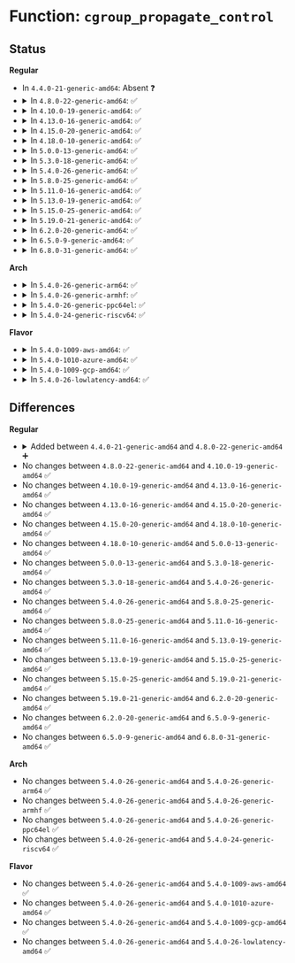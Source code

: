 # Function: <code>cgroup_propagate_control</code>

## Status
<b>Regular</b>
<ul>
<li>
In <code>4.4.0-21-generic-amd64</code>: Absent ❓
</li>
<li>
<details>
<summary>In <code>4.8.0-22-generic-amd64</code>: ✅</summary>

```c
void cgroup_propagate_control(struct cgroup * cgrp)
```

```json
{
  "name": "cgroup_propagate_control",
  "collision_type": "Unique Static",
  "inline_type": "No",
  "funcs": [
    {
      "addr": 18446744071580012496,
      "name": "cgroup_propagate_control",
      "external": false,
      "loc": "kernel/cgroup.c:3184",
      "file": "kernel/cgroup.c",
      "inline": "seen, unknown",
      "caller_inline": [],
      "caller_func": [
        "kernel/cgroup.c:cgroup_subtree_control_write"
      ]
    }
  ],
  "symbols": [
    {
      "addr": 18446744071580012496,
      "name": "cgroup_propagate_control",
      "section": ".text",
      "bind": "STB_LOCAL",
      "size": 373
    }
  ]
}
```
</details>
</li>
<li>
<details>
<summary>In <code>4.10.0-19-generic-amd64</code>: ✅</summary>

```c
void cgroup_propagate_control(struct cgroup * cgrp)
```

```json
{
  "name": "cgroup_propagate_control",
  "collision_type": "Unique Static",
  "inline_type": "No",
  "funcs": [
    {
      "addr": 18446744071580046080,
      "name": "cgroup_propagate_control",
      "external": false,
      "loc": "kernel/cgroup.c:3193",
      "file": "kernel/cgroup.c",
      "inline": "seen, unknown",
      "caller_inline": [],
      "caller_func": [
        "kernel/cgroup.c:cgroup_subtree_control_write"
      ]
    }
  ],
  "symbols": [
    {
      "addr": 18446744071580046080,
      "name": "cgroup_propagate_control",
      "section": ".text",
      "bind": "STB_LOCAL",
      "size": 373
    }
  ]
}
```
</details>
</li>
<li>
<details>
<summary>In <code>4.13.0-16-generic-amd64</code>: ✅</summary>

```c
void cgroup_propagate_control(struct cgroup * cgrp)
```

```json
{
  "name": "cgroup_propagate_control",
  "collision_type": "Unique Static",
  "inline_type": "No",
  "funcs": [
    {
      "addr": 18446744071580047872,
      "name": "cgroup_propagate_control",
      "external": false,
      "loc": "kernel/cgroup/cgroup.c:2708",
      "file": "kernel/cgroup/cgroup.c",
      "inline": "seen, unknown",
      "caller_inline": [],
      "caller_func": [
        "kernel/cgroup/cgroup.c:cgroup_mkdir",
        "kernel/cgroup/cgroup.c:cgroup_subtree_control_write"
      ]
    }
  ],
  "symbols": [
    {
      "addr": 18446744071580047872,
      "name": "cgroup_propagate_control",
      "section": ".text",
      "bind": "STB_LOCAL",
      "size": 352
    }
  ]
}
```
</details>
</li>
<li>
<details>
<summary>In <code>4.15.0-20-generic-amd64</code>: ✅</summary>

```c
void cgroup_propagate_control(struct cgroup * cgrp)
```

```json
{
  "name": "cgroup_propagate_control",
  "collision_type": "Unique Static",
  "inline_type": "No",
  "funcs": [
    {
      "addr": 18446744071580097744,
      "name": "cgroup_propagate_control",
      "external": false,
      "loc": "kernel/cgroup/cgroup.c:2843",
      "file": "kernel/cgroup/cgroup.c",
      "inline": "seen, unknown",
      "caller_inline": [],
      "caller_func": [
        "kernel/cgroup/cgroup.c:cgroup_mkdir",
        "kernel/cgroup/cgroup.c:cgroup_type_write",
        "kernel/cgroup/cgroup.c:cgroup_subtree_control_write"
      ]
    }
  ],
  "symbols": [
    {
      "addr": 18446744071580097744,
      "name": "cgroup_propagate_control",
      "section": ".text",
      "bind": "STB_LOCAL",
      "size": 337
    }
  ]
}
```
</details>
</li>
<li>
<details>
<summary>In <code>4.18.0-10-generic-amd64</code>: ✅</summary>

```c
void cgroup_propagate_control(struct cgroup * cgrp)
```

```json
{
  "name": "cgroup_propagate_control",
  "collision_type": "Unique Static",
  "inline_type": "No",
  "funcs": [
    {
      "addr": 18446744071580156912,
      "name": "cgroup_propagate_control",
      "external": false,
      "loc": "kernel/cgroup/cgroup.c:2861",
      "file": "kernel/cgroup/cgroup.c",
      "inline": "seen, unknown",
      "caller_inline": [],
      "caller_func": [
        "kernel/cgroup/cgroup.c:cgroup_mkdir",
        "kernel/cgroup/cgroup.c:cgroup_type_write",
        "kernel/cgroup/cgroup.c:cgroup_subtree_control_write"
      ]
    }
  ],
  "symbols": [
    {
      "addr": 18446744071580156912,
      "name": "cgroup_propagate_control",
      "section": ".text",
      "bind": "STB_LOCAL",
      "size": 336
    }
  ]
}
```
</details>
</li>
<li>
<details>
<summary>In <code>5.0.0-13-generic-amd64</code>: ✅</summary>

```c
void cgroup_propagate_control(struct cgroup * cgrp)
```

```json
{
  "name": "cgroup_propagate_control",
  "collision_type": "Unique Static",
  "inline_type": "No",
  "funcs": [
    {
      "addr": 18446744071580204640,
      "name": "cgroup_propagate_control",
      "external": false,
      "loc": "kernel/cgroup/cgroup.c:2904",
      "file": "kernel/cgroup/cgroup.c",
      "inline": "seen, unknown",
      "caller_inline": [],
      "caller_func": [
        "kernel/cgroup/cgroup.c:cgroup_mkdir"
      ]
    }
  ],
  "symbols": [
    {
      "addr": 18446744071580204640,
      "name": "cgroup_propagate_control",
      "section": ".text",
      "bind": "STB_LOCAL",
      "size": 336
    }
  ]
}
```
</details>
</li>
<li>
<details>
<summary>In <code>5.3.0-18-generic-amd64</code>: ✅</summary>

```c
void cgroup_propagate_control(struct cgroup * cgrp)
```

```json
{
  "name": "cgroup_propagate_control",
  "collision_type": "Unique Static",
  "inline_type": "No",
  "funcs": [
    {
      "addr": 18446744071580251920,
      "name": "cgroup_propagate_control",
      "external": false,
      "loc": "kernel/cgroup/cgroup.c:3044",
      "file": "kernel/cgroup/cgroup.c",
      "inline": "seen, unknown",
      "caller_inline": [],
      "caller_func": [
        "kernel/cgroup/cgroup.c:cgroup_create"
      ]
    }
  ],
  "symbols": [
    {
      "addr": 18446744071580251920,
      "name": "cgroup_propagate_control",
      "section": ".text",
      "bind": "STB_LOCAL",
      "size": 332
    }
  ]
}
```
</details>
</li>
<li>
<details>
<summary>In <code>5.4.0-26-generic-amd64</code>: ✅</summary>

```c
void cgroup_propagate_control(struct cgroup * cgrp)
```

```json
{
  "name": "cgroup_propagate_control",
  "collision_type": "Unique Static",
  "inline_type": "No",
  "funcs": [
    {
      "addr": 18446744071580300160,
      "name": "cgroup_propagate_control",
      "external": false,
      "loc": "kernel/cgroup/cgroup.c:3045",
      "file": "kernel/cgroup/cgroup.c",
      "inline": "seen, unknown",
      "caller_inline": [],
      "caller_func": [
        "kernel/cgroup/cgroup.c:cgroup_create"
      ]
    }
  ],
  "symbols": [
    {
      "addr": 18446744071580300160,
      "name": "cgroup_propagate_control",
      "section": ".text",
      "bind": "STB_LOCAL",
      "size": 332
    }
  ]
}
```
</details>
</li>
<li>
<details>
<summary>In <code>5.8.0-25-generic-amd64</code>: ✅</summary>

```c
void cgroup_propagate_control(struct cgroup * cgrp)
```

```json
{
  "name": "cgroup_propagate_control",
  "collision_type": "Unique Static",
  "inline_type": "No",
  "funcs": [
    {
      "addr": 18446744071580370384,
      "name": "cgroup_propagate_control",
      "external": false,
      "loc": "kernel/cgroup/cgroup.c:2986",
      "file": "kernel/cgroup/cgroup.c",
      "inline": "seen, unknown",
      "caller_inline": [],
      "caller_func": [
        "kernel/cgroup/cgroup.c:cgroup_create",
        "kernel/cgroup/cgroup.c:cgroup_enable_threaded",
        "kernel/cgroup/cgroup.c:cgroup_subtree_control_write",
        "kernel/cgroup/cgroup.c:rebind_subsystems",
        "kernel/cgroup/cgroup.c:rebind_subsystems"
      ]
    }
  ],
  "symbols": [
    {
      "addr": 18446744071580370384,
      "name": "cgroup_propagate_control",
      "section": ".text",
      "bind": "STB_LOCAL",
      "size": 381
    }
  ]
}
```
</details>
</li>
<li>
<details>
<summary>In <code>5.11.0-16-generic-amd64</code>: ✅</summary>

```c
void cgroup_propagate_control(struct cgroup * cgrp)
```

```json
{
  "name": "cgroup_propagate_control",
  "collision_type": "Unique Static",
  "inline_type": "No",
  "funcs": [
    {
      "addr": 18446744071580357280,
      "name": "cgroup_propagate_control",
      "external": false,
      "loc": "kernel/cgroup/cgroup.c:2982",
      "file": "kernel/cgroup/cgroup.c",
      "inline": "seen, unknown",
      "caller_inline": [],
      "caller_func": [
        "kernel/cgroup/cgroup.c:cgroup_create",
        "kernel/cgroup/cgroup.c:cgroup_enable_threaded",
        "kernel/cgroup/cgroup.c:cgroup_subtree_control_write",
        "kernel/cgroup/cgroup.c:rebind_subsystems",
        "kernel/cgroup/cgroup.c:rebind_subsystems"
      ]
    }
  ],
  "symbols": [
    {
      "addr": 18446744071580357280,
      "name": "cgroup_propagate_control",
      "section": ".text",
      "bind": "STB_LOCAL",
      "size": 381
    }
  ]
}
```
</details>
</li>
<li>
<details>
<summary>In <code>5.13.0-19-generic-amd64</code>: ✅</summary>

```c
void cgroup_propagate_control(struct cgroup * cgrp)
```

```json
{
  "name": "cgroup_propagate_control",
  "collision_type": "Unique Static",
  "inline_type": "No",
  "funcs": [
    {
      "addr": 18446744071580360464,
      "name": "cgroup_propagate_control",
      "external": false,
      "loc": "kernel/cgroup/cgroup.c:2995",
      "file": "kernel/cgroup/cgroup.c",
      "inline": "seen, unknown",
      "caller_inline": [],
      "caller_func": [
        "kernel/cgroup/cgroup.c:cgroup_create",
        "kernel/cgroup/cgroup.c:cgroup_type_write",
        "kernel/cgroup/cgroup.c:cgroup_subtree_control_write",
        "kernel/cgroup/cgroup.c:rebind_subsystems",
        "kernel/cgroup/cgroup.c:rebind_subsystems"
      ]
    }
  ],
  "symbols": [
    {
      "addr": 18446744071580360464,
      "name": "cgroup_propagate_control",
      "section": ".text",
      "bind": "STB_LOCAL",
      "size": 360
    }
  ]
}
```
</details>
</li>
<li>
<details>
<summary>In <code>5.15.0-25-generic-amd64</code>: ✅</summary>

```c
void cgroup_propagate_control(struct cgroup * cgrp)
```

```json
{
  "name": "cgroup_propagate_control",
  "collision_type": "Unique Static",
  "inline_type": "No",
  "funcs": [
    {
      "addr": 18446744071580518848,
      "name": "cgroup_propagate_control",
      "external": false,
      "loc": "kernel/cgroup/cgroup.c:3050",
      "file": "kernel/cgroup/cgroup.c",
      "inline": "seen, unknown",
      "caller_inline": [],
      "caller_func": [
        "kernel/cgroup/cgroup.c:cgroup_create",
        "kernel/cgroup/cgroup.c:cgroup_type_write",
        "kernel/cgroup/cgroup.c:cgroup_subtree_control_write",
        "kernel/cgroup/cgroup.c:rebind_subsystems",
        "kernel/cgroup/cgroup.c:rebind_subsystems",
        "kernel/cgroup/cgroup.c:rebind_subsystems"
      ]
    }
  ],
  "symbols": [
    {
      "addr": 18446744071580518848,
      "name": "cgroup_propagate_control",
      "section": ".text",
      "bind": "STB_LOCAL",
      "size": 420
    }
  ]
}
```
</details>
</li>
<li>
<details>
<summary>In <code>5.19.0-21-generic-amd64</code>: ✅</summary>

```c
void cgroup_propagate_control(struct cgroup * cgrp)
```

```json
{
  "name": "cgroup_propagate_control",
  "collision_type": "Unique Static",
  "inline_type": "No",
  "funcs": [
    {
      "addr": 18446744071580715760,
      "name": "cgroup_propagate_control",
      "external": false,
      "loc": "kernel/cgroup/cgroup.c:3061",
      "file": "kernel/cgroup/cgroup.c",
      "inline": "seen, unknown",
      "caller_inline": [],
      "caller_func": [
        "kernel/cgroup/cgroup.c:cgroup_create",
        "kernel/cgroup/cgroup.c:cgroup_type_write",
        "kernel/cgroup/cgroup.c:cgroup_type_write",
        "kernel/cgroup/cgroup.c:cgroup_subtree_control_write",
        "kernel/cgroup/cgroup.c:cgroup_subtree_control_write",
        "kernel/cgroup/cgroup.c:rebind_subsystems",
        "kernel/cgroup/cgroup.c:rebind_subsystems",
        "kernel/cgroup/cgroup.c:rebind_subsystems"
      ]
    }
  ],
  "symbols": [
    {
      "addr": 18446744071580715760,
      "name": "cgroup_propagate_control",
      "section": ".text",
      "bind": "STB_LOCAL",
      "size": 527
    }
  ]
}
```
</details>
</li>
<li>
<details>
<summary>In <code>6.2.0-20-generic-amd64</code>: ✅</summary>

```c
void cgroup_propagate_control(struct cgroup * cgrp)
```

```json
{
  "name": "cgroup_propagate_control",
  "collision_type": "Unique Static",
  "inline_type": "No",
  "funcs": [
    {
      "addr": 18446744071580990336,
      "name": "cgroup_propagate_control",
      "external": false,
      "loc": "kernel/cgroup/cgroup.c:3166",
      "file": "kernel/cgroup/cgroup.c",
      "inline": "seen, unknown",
      "caller_inline": [],
      "caller_func": [
        "kernel/cgroup/cgroup.c:cgroup_create",
        "kernel/cgroup/cgroup.c:cgroup_type_write",
        "kernel/cgroup/cgroup.c:cgroup_type_write",
        "kernel/cgroup/cgroup.c:cgroup_subtree_control_write",
        "kernel/cgroup/cgroup.c:cgroup_subtree_control_write",
        "kernel/cgroup/cgroup.c:rebind_subsystems",
        "kernel/cgroup/cgroup.c:rebind_subsystems",
        "kernel/cgroup/cgroup.c:rebind_subsystems"
      ]
    }
  ],
  "symbols": [
    {
      "addr": 18446744071580990336,
      "name": "cgroup_propagate_control",
      "section": ".text",
      "bind": "STB_LOCAL",
      "size": 527
    }
  ]
}
```
</details>
</li>
<li>
<details>
<summary>In <code>6.5.0-9-generic-amd64</code>: ✅</summary>

```c
void cgroup_propagate_control(struct cgroup * cgrp)
```

```json
{
  "name": "cgroup_propagate_control",
  "collision_type": "Unique Static",
  "inline_type": "No",
  "funcs": [
    {
      "addr": 18446744071581077904,
      "name": "cgroup_propagate_control",
      "external": false,
      "loc": "kernel/cgroup/cgroup.c:3135",
      "file": "kernel/cgroup/cgroup.c",
      "inline": "seen, unknown",
      "caller_inline": [],
      "caller_func": [
        "kernel/cgroup/cgroup.c:cgroup_create",
        "kernel/cgroup/cgroup.c:cgroup_type_write",
        "kernel/cgroup/cgroup.c:cgroup_type_write",
        "kernel/cgroup/cgroup.c:cgroup_subtree_control_write",
        "kernel/cgroup/cgroup.c:cgroup_subtree_control_write",
        "kernel/cgroup/cgroup.c:rebind_subsystems",
        "kernel/cgroup/cgroup.c:rebind_subsystems",
        "kernel/cgroup/cgroup.c:rebind_subsystems"
      ]
    }
  ],
  "symbols": [
    {
      "addr": 18446744071581077904,
      "name": "cgroup_propagate_control",
      "section": ".text",
      "bind": "STB_LOCAL",
      "size": 527
    }
  ]
}
```
</details>
</li>
<li>
<details>
<summary>In <code>6.8.0-31-generic-amd64</code>: ✅</summary>

```c
void cgroup_propagate_control(struct cgroup * cgrp)
```

```json
{
  "name": "cgroup_propagate_control",
  "collision_type": "Unique Static",
  "inline_type": "No",
  "funcs": [
    {
      "addr": 18446744071581175408,
      "name": "cgroup_propagate_control",
      "external": false,
      "loc": "kernel/cgroup/cgroup.c:3144",
      "file": "kernel/cgroup/cgroup.c",
      "inline": "seen, unknown",
      "caller_inline": [],
      "caller_func": [
        "kernel/cgroup/cgroup.c:cgroup_create",
        "kernel/cgroup/cgroup.c:cgroup_type_write",
        "kernel/cgroup/cgroup.c:cgroup_type_write",
        "kernel/cgroup/cgroup.c:cgroup_subtree_control_write",
        "kernel/cgroup/cgroup.c:cgroup_subtree_control_write",
        "kernel/cgroup/cgroup.c:rebind_subsystems",
        "kernel/cgroup/cgroup.c:rebind_subsystems",
        "kernel/cgroup/cgroup.c:rebind_subsystems"
      ]
    }
  ],
  "symbols": [
    {
      "addr": 18446744071581175408,
      "name": "cgroup_propagate_control",
      "section": ".text",
      "bind": "STB_LOCAL",
      "size": 527
    }
  ]
}
```
</details>
</li>
</ul>
<b>Arch</b>
<ul>
<li>
<details>
<summary>In <code>5.4.0-26-generic-arm64</code>: ✅</summary>

```c
void cgroup_propagate_control(struct cgroup * cgrp)
```

```json
{
  "name": "cgroup_propagate_control",
  "collision_type": "Unique Static",
  "inline_type": "No",
  "funcs": [
    {
      "addr": 18446603336491551560,
      "name": "cgroup_propagate_control",
      "external": false,
      "loc": "kernel/cgroup/cgroup.c:3045",
      "file": "kernel/cgroup/cgroup.c",
      "inline": "seen, unknown",
      "caller_inline": [],
      "caller_func": [
        "kernel/cgroup/cgroup.c:cgroup_create"
      ]
    }
  ],
  "symbols": [
    {
      "addr": 18446603336491551560,
      "name": "cgroup_propagate_control",
      "section": ".text",
      "bind": "STB_LOCAL",
      "size": 376
    }
  ]
}
```
</details>
</li>
<li>
<details>
<summary>In <code>5.4.0-26-generic-armhf</code>: ✅</summary>

```c
void cgroup_propagate_control(struct cgroup * cgrp)
```

```json
{
  "name": "cgroup_propagate_control",
  "collision_type": "Unique Static",
  "inline_type": "No",
  "funcs": [
    {
      "addr": 3225515732,
      "name": "cgroup_propagate_control",
      "external": false,
      "loc": "kernel/cgroup/cgroup.c:3045",
      "file": "kernel/cgroup/cgroup.c",
      "inline": "seen, unknown",
      "caller_inline": [],
      "caller_func": [
        "kernel/cgroup/cgroup.c:cgroup_create"
      ]
    }
  ],
  "symbols": [
    {
      "addr": 3225515732,
      "name": "cgroup_propagate_control",
      "section": ".text",
      "bind": "STB_LOCAL",
      "size": 316
    }
  ]
}
```
</details>
</li>
<li>
<details>
<summary>In <code>5.4.0-26-generic-ppc64el</code>: ✅</summary>

```c
void cgroup_propagate_control(struct cgroup * cgrp)
```

```json
{
  "name": "cgroup_propagate_control",
  "collision_type": "Unique Static",
  "inline_type": "No",
  "funcs": [
    {
      "addr": 13835058055284523568,
      "name": "cgroup_propagate_control",
      "external": false,
      "loc": "kernel/cgroup/cgroup.c:3045",
      "file": "kernel/cgroup/cgroup.c",
      "inline": "seen, unknown",
      "caller_inline": [],
      "caller_func": [
        "kernel/cgroup/cgroup.c:cgroup_mkdir"
      ]
    }
  ],
  "symbols": [
    {
      "addr": 13835058055284523568,
      "name": "cgroup_propagate_control",
      "section": ".text",
      "bind": "STB_LOCAL",
      "size": 504
    }
  ]
}
```
</details>
</li>
<li>
<details>
<summary>In <code>5.4.0-24-generic-riscv64</code>: ✅</summary>

```c
void cgroup_propagate_control(struct cgroup * cgrp)
```

```json
{
  "name": "cgroup_propagate_control",
  "collision_type": "Unique Static",
  "inline_type": "No",
  "funcs": [
    {
      "addr": 18446743936271966032,
      "name": "cgroup_propagate_control",
      "external": false,
      "loc": "kernel/cgroup/cgroup.c:3045",
      "file": "kernel/cgroup/cgroup.c",
      "inline": "seen, unknown",
      "caller_inline": [],
      "caller_func": [
        "kernel/cgroup/cgroup.c:cgroup_create"
      ]
    }
  ],
  "symbols": [
    {
      "addr": 18446743936271966032,
      "name": "cgroup_propagate_control",
      "section": ".text",
      "bind": "STB_LOCAL",
      "size": 282
    }
  ]
}
```
</details>
</li>
</ul>
<b>Flavor</b>
<ul>
<li>
<details>
<summary>In <code>5.4.0-1009-aws-amd64</code>: ✅</summary>

```c
void cgroup_propagate_control(struct cgroup * cgrp)
```

```json
{
  "name": "cgroup_propagate_control",
  "collision_type": "Unique Static",
  "inline_type": "No",
  "funcs": [
    {
      "addr": 18446744071580268960,
      "name": "cgroup_propagate_control",
      "external": false,
      "loc": "kernel/cgroup/cgroup.c:3045",
      "file": "kernel/cgroup/cgroup.c",
      "inline": "seen, unknown",
      "caller_inline": [],
      "caller_func": [
        "kernel/cgroup/cgroup.c:cgroup_create"
      ]
    }
  ],
  "symbols": [
    {
      "addr": 18446744071580268960,
      "name": "cgroup_propagate_control",
      "section": ".text",
      "bind": "STB_LOCAL",
      "size": 332
    }
  ]
}
```
</details>
</li>
<li>
<details>
<summary>In <code>5.4.0-1010-azure-amd64</code>: ✅</summary>

```c
void cgroup_propagate_control(struct cgroup * cgrp)
```

```json
{
  "name": "cgroup_propagate_control",
  "collision_type": "Unique Static",
  "inline_type": "No",
  "funcs": [
    {
      "addr": 18446744071580216464,
      "name": "cgroup_propagate_control",
      "external": false,
      "loc": "kernel/cgroup/cgroup.c:3045",
      "file": "kernel/cgroup/cgroup.c",
      "inline": "seen, unknown",
      "caller_inline": [],
      "caller_func": [
        "kernel/cgroup/cgroup.c:cgroup_create"
      ]
    }
  ],
  "symbols": [
    {
      "addr": 18446744071580216464,
      "name": "cgroup_propagate_control",
      "section": ".text",
      "bind": "STB_LOCAL",
      "size": 332
    }
  ]
}
```
</details>
</li>
<li>
<details>
<summary>In <code>5.4.0-1009-gcp-amd64</code>: ✅</summary>

```c
void cgroup_propagate_control(struct cgroup * cgrp)
```

```json
{
  "name": "cgroup_propagate_control",
  "collision_type": "Unique Static",
  "inline_type": "No",
  "funcs": [
    {
      "addr": 18446744071580260208,
      "name": "cgroup_propagate_control",
      "external": false,
      "loc": "kernel/cgroup/cgroup.c:3045",
      "file": "kernel/cgroup/cgroup.c",
      "inline": "seen, unknown",
      "caller_inline": [],
      "caller_func": [
        "kernel/cgroup/cgroup.c:cgroup_create"
      ]
    }
  ],
  "symbols": [
    {
      "addr": 18446744071580260208,
      "name": "cgroup_propagate_control",
      "section": ".text",
      "bind": "STB_LOCAL",
      "size": 332
    }
  ]
}
```
</details>
</li>
<li>
<details>
<summary>In <code>5.4.0-26-lowlatency-amd64</code>: ✅</summary>

```c
void cgroup_propagate_control(struct cgroup * cgrp)
```

```json
{
  "name": "cgroup_propagate_control",
  "collision_type": "Unique Static",
  "inline_type": "No",
  "funcs": [
    {
      "addr": 18446744071580313568,
      "name": "cgroup_propagate_control",
      "external": false,
      "loc": "kernel/cgroup/cgroup.c:3045",
      "file": "kernel/cgroup/cgroup.c",
      "inline": "seen, unknown",
      "caller_inline": [],
      "caller_func": [
        "kernel/cgroup/cgroup.c:cgroup_create"
      ]
    }
  ],
  "symbols": [
    {
      "addr": 18446744071580313568,
      "name": "cgroup_propagate_control",
      "section": ".text",
      "bind": "STB_LOCAL",
      "size": 332
    }
  ]
}
```
</details>
</li>
</ul>

## Differences
<b>Regular</b>
<ul>
<li>
<details>
<summary>Added between <code>4.4.0-21-generic-amd64</code> and <code>4.8.0-22-generic-amd64</code> ➕</summary>

```c
void cgroup_propagate_control(struct cgroup * cgrp)
```
</details>
</li>
<li>
No changes between <code>4.8.0-22-generic-amd64</code> and <code>4.10.0-19-generic-amd64</code> ✅
</li>
<li>
No changes between <code>4.10.0-19-generic-amd64</code> and <code>4.13.0-16-generic-amd64</code> ✅
</li>
<li>
No changes between <code>4.13.0-16-generic-amd64</code> and <code>4.15.0-20-generic-amd64</code> ✅
</li>
<li>
No changes between <code>4.15.0-20-generic-amd64</code> and <code>4.18.0-10-generic-amd64</code> ✅
</li>
<li>
No changes between <code>4.18.0-10-generic-amd64</code> and <code>5.0.0-13-generic-amd64</code> ✅
</li>
<li>
No changes between <code>5.0.0-13-generic-amd64</code> and <code>5.3.0-18-generic-amd64</code> ✅
</li>
<li>
No changes between <code>5.3.0-18-generic-amd64</code> and <code>5.4.0-26-generic-amd64</code> ✅
</li>
<li>
No changes between <code>5.4.0-26-generic-amd64</code> and <code>5.8.0-25-generic-amd64</code> ✅
</li>
<li>
No changes between <code>5.8.0-25-generic-amd64</code> and <code>5.11.0-16-generic-amd64</code> ✅
</li>
<li>
No changes between <code>5.11.0-16-generic-amd64</code> and <code>5.13.0-19-generic-amd64</code> ✅
</li>
<li>
No changes between <code>5.13.0-19-generic-amd64</code> and <code>5.15.0-25-generic-amd64</code> ✅
</li>
<li>
No changes between <code>5.15.0-25-generic-amd64</code> and <code>5.19.0-21-generic-amd64</code> ✅
</li>
<li>
No changes between <code>5.19.0-21-generic-amd64</code> and <code>6.2.0-20-generic-amd64</code> ✅
</li>
<li>
No changes between <code>6.2.0-20-generic-amd64</code> and <code>6.5.0-9-generic-amd64</code> ✅
</li>
<li>
No changes between <code>6.5.0-9-generic-amd64</code> and <code>6.8.0-31-generic-amd64</code> ✅
</li>
</ul>
<b>Arch</b>
<ul>
<li>
No changes between <code>5.4.0-26-generic-amd64</code> and <code>5.4.0-26-generic-arm64</code> ✅
</li>
<li>
No changes between <code>5.4.0-26-generic-amd64</code> and <code>5.4.0-26-generic-armhf</code> ✅
</li>
<li>
No changes between <code>5.4.0-26-generic-amd64</code> and <code>5.4.0-26-generic-ppc64el</code> ✅
</li>
<li>
No changes between <code>5.4.0-26-generic-amd64</code> and <code>5.4.0-24-generic-riscv64</code> ✅
</li>
</ul>
<b>Flavor</b>
<ul>
<li>
No changes between <code>5.4.0-26-generic-amd64</code> and <code>5.4.0-1009-aws-amd64</code> ✅
</li>
<li>
No changes between <code>5.4.0-26-generic-amd64</code> and <code>5.4.0-1010-azure-amd64</code> ✅
</li>
<li>
No changes between <code>5.4.0-26-generic-amd64</code> and <code>5.4.0-1009-gcp-amd64</code> ✅
</li>
<li>
No changes between <code>5.4.0-26-generic-amd64</code> and <code>5.4.0-26-lowlatency-amd64</code> ✅
</li>
</ul>

